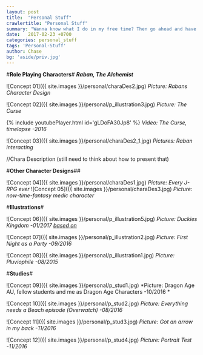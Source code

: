 ```yaml
---
layout: post
title:  "Personal Stuff"
crawlertitle: "Personal Stuff"
summary: "Wanna know what I do in my free time? Then go ahead and have a look at several illustrations, sketches, designs and so on!"
date:   2017-02-23 +0700
categories: personal_stuff
tags: 'Personal-Stuff'
author: Chase
bg: 'aside/priv.jpg'
---
```


#**Role Playing Characters**#
_**Raban, The Alchemist**_ 

![Concept 01]({{ site.images }}/personal/charaDes2.jpg)
*Picture: Rabans Character Design* 

![Concept 02]({{ site.images }}/personal/p_illustration3.jpg)
*Picture: The Curse* 

{% include youtubePlayer.html id='gLDoFA30Jp8' %}
*Video: The Curse, timelapse -2016*

![Concept 03]({{ site.images }}/personal/charaDes2_1.jpg)
*Pictures: Raban interacting* 

//Chara Description (still need to think about how to present that)


#**Other Character Designs**##

![Concept 04]({{ site.images }}/personal/charaDes1.jpg)
*Picture: Every J-RPG ever* 
![Concept 05]({{ site.images }}/personal/charaDes3.jpg)
*Picture: now-time-fantasy medic character*

#**Illustrations**#

![Concept 06]({{ site.images }}/personal/p_illustration5.jpg)
*Picture: Duckies Kingdom -01/2017 [based on](http://gag.fm/gag/20235/duckies-kingdom.html)* 

![Concept 07]({{ site.images }}/personal/p_illustration2.jpg)
*Picture: First Night as a Party -09/2016* 

![Concept 08]({{ site.images }}/personal/p_illustration1.jpg)
*Picture: Pluviophile -08/2015* 

#**Studies**#

![Concept 09]({{ site.images }}/personal/p_stud1.jpg)
*Picture: Dragon Age AU, fellow students and me as Dragon Age Characters -10/2016 * 

![Concept 10]({{ site.images }}/personal/p_stud2.jpg)
*Picture: Everything needs a Beach episode (Overwatch) -08/2016* 

![Concept 11]({{ site.images }}/personal/p_stud3.jpg)
*Picture: Got an arrow in my back -11/2016* 

![Concept 12]({{ site.images }}/personal/p_stud4.jpg)
*Picture: Portrait Test -11/2016* 



